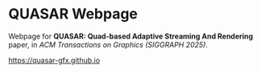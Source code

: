 # QUASAR Webpage

Webpage for __QUASAR: Quad-based Adaptive Streaming And Rendering__ paper, in *ACM Transactions on Graphics (SIGGRAPH 2025)*.

https://quasar-gfx.github.io
